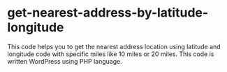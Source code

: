 # get-nearest-address-by-latitude-longitude
This code helps you to get the nearest address location using latitude and longitude code with specific miles like 10 miles or 20 miles. This code is written WordPress using PHP language.
